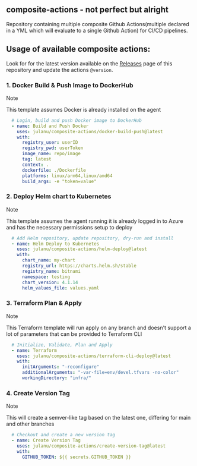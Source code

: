 ## composite-actions - not perfect but alright
Repository containing multiple composite Github Actions(multiple declared in a YML which will evaluate to a single Github Action) for CI/CD pipelines.
<br/>

## Usage of available composite actions:
Look for for the latest version available on the [Releases](https://github.com/julanu/composite-actions/releases) page of this repository and update the actions `@version`.


### 1. Docker Build & Push Image to DockerHub
> [!NOTE]  
> This template assumes Docker is already installed on the agent
```yaml
  # Login, build and push Docker image to DockerHub
  - name: Build and Push Docker
    uses: julanu/composite-actions/docker-build-push@latest
    with:
      registry_user: userID
      registry_pwd: userToken
      image_name: repo/image
      tag: latest
      context: .
      dockerfile: ./Dockerfile
      platforms: linux/arm64,linux/amd64
      build_args: -e "token=value"
```
### 2. Deploy Helm chart to Kubernetes  
> [!NOTE]  
> This template assumes the agent running it is already logged in to Azure and has the necessary permissions setup to deploy
```yaml
  # Add Helm repository, update repository, dry-run and install
  - name: Helm Deploy to Kubernetes
    uses: julanu/composite-actions/helm-deploy@latest
    with:
      chart_name: my-chart
      registry_url: https://charts.helm.sh/stable
      registry_name: bitnami
      namespace: testing
      chart_version: 4.1.14
      helm_values_file: values.yaml
```
### 3. Terraform Plan & Apply
> [!NOTE]  
> This Terraform template will run apply on any branch and doesn't support a lot of parameters that can be provided to Terraform CLI 
```yaml
  # Initialize, Validate, Plan and Apply 
  - name: Terraform
    uses: julanu/composite-actions/terraform-cli-deploy@latest
    with:
      initArguments: "-reconfigure"
      additionalArguments: "-var-file=env/devel.tfvars -no-color"
      workingDirectory: "infra/"
``` 
### 4. Create Version Tag
> [!NOTE]  
> This will create a semver-like tag based on the latest one, differing for main and other branches
```yaml
  # Checkout and create a new version tag
  - name: Create Version Tag
    uses: julanu/composite-actions/create-version-tag@latest
    with:
      GITHUB_TOKEN: ${{ secrets.GITHUB_TOKEN }}
```